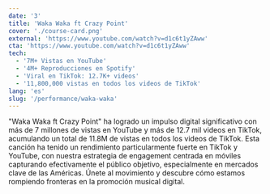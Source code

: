 ```yaml
---
date: '3'
title: 'Waka Waka ft Crazy Point'
cover: './course-card.png'
external: 'https://www.youtube.com/watch?v=d1c6t1yZAww'
cta: 'https://www.youtube.com/watch?v=d1c6t1yZAww'
tech:
  - '7M+ Vistas en YouTube'
  - '4M+ Reproducciones en Spotify'
  - 'Viral en TikTok: 12.7K+ videos'
  - '11,800,000 vistas en todos los videos de TikTok'
lang: 'es'
slug: '/performance/waka-waka'
---
```


"Waka Waka ft Crazy Point" ha logrado un impulso digital significativo con más de 7 millones de vistas en YouTube y más de 12.7 mil videos en TikTok, acumulando un total de 11.8M de vistas en todos los videos de TikTok. Esta canción ha tenido un rendimiento particularmente fuerte en TikTok y YouTube, con nuestra estrategia de engagement centrada en móviles capturando efectivamente el público objetivo, especialmente en mercados clave de las Américas. Únete al movimiento y descubre cómo estamos rompiendo fronteras en la promoción musical digital.
